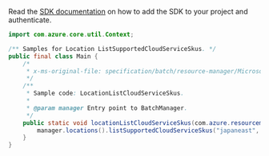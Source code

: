 Read the [SDK documentation](https://github.com/Azure/azure-sdk-for-java/blob/azure-resourcemanager-batch_1.0.0/sdk/batch/azure-resourcemanager-batch/README.md) on how to add the SDK to your project and authenticate.

```java
import com.azure.core.util.Context;

/** Samples for Location ListSupportedCloudServiceSkus. */
public final class Main {
    /*
     * x-ms-original-file: specification/batch/resource-manager/Microsoft.Batch/stable/2022-01-01/examples/LocationListCloudServiceSkus.json
     */
    /**
     * Sample code: LocationListCloudServiceSkus.
     *
     * @param manager Entry point to BatchManager.
     */
    public static void locationListCloudServiceSkus(com.azure.resourcemanager.batch.BatchManager manager) {
        manager.locations().listSupportedCloudServiceSkus("japaneast", null, null, Context.NONE);
    }
}
```

